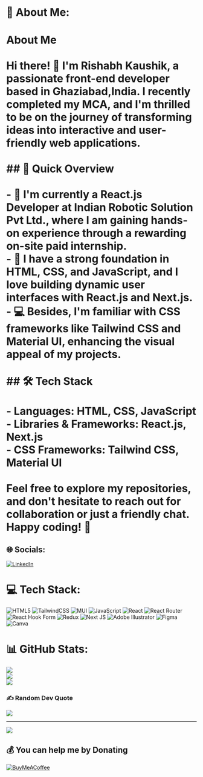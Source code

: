 # 💫 About Me:
# About Me<br><br>Hi there! 👋 I'm Rishabh Kaushik, a passionate front-end developer based in Ghaziabad,India. I recently completed my MCA, and I'm thrilled to be on the journey of transforming ideas into interactive and user-friendly web applications.<br><br>## 🚀 Quick Overview<br><br>- 🔭 I'm currently a React.js Developer at Indian Robotic Solution Pvt Ltd., where I am gaining hands-on experience through a rewarding on-site paid internship.<br>- 🌱 I have a strong foundation in HTML, CSS, and JavaScript, and I love building dynamic user interfaces with React.js and Next.js.<br>- 💻 Besides, I'm familiar with CSS frameworks like Tailwind CSS and Material UI, enhancing the visual appeal of my projects.<br><br>## 🛠️ Tech Stack<br><br>- **Languages:** HTML, CSS, JavaScript<br>- **Libraries & Frameworks:** React.js, Next.js<br>- **CSS Frameworks:** Tailwind CSS, Material UI<br><br>Feel free to explore my repositories, and don't hesitate to reach out for collaboration or just a friendly chat. Happy coding! 🚀<br>


## 🌐 Socials:
[![LinkedIn](https://img.shields.io/badge/LinkedIn-%230077B5.svg?logo=linkedin&logoColor=white)](https://linkedin.com/in/https://www.linkedin.com/in/coder-rishabh-kaushik/) 

# 💻 Tech Stack:
![HTML5](https://img.shields.io/badge/html5-%23E34F26.svg?style=for-the-badge&logo=html5&logoColor=white) ![TailwindCSS](https://img.shields.io/badge/tailwindcss-%2338B2AC.svg?style=for-the-badge&logo=tailwind-css&logoColor=white) ![MUI](https://img.shields.io/badge/MUI-%230081CB.svg?style=for-the-badge&logo=mui&logoColor=white) ![JavaScript](https://img.shields.io/badge/javascript-%23323330.svg?style=for-the-badge&logo=javascript&logoColor=%23F7DF1E) ![React](https://img.shields.io/badge/react-%2320232a.svg?style=for-the-badge&logo=react&logoColor=%2361DAFB) ![React Router](https://img.shields.io/badge/React_Router-CA4245?style=for-the-badge&logo=react-router&logoColor=white) ![React Hook Form](https://img.shields.io/badge/React%20Hook%20Form-%23EC5990.svg?style=for-the-badge&logo=reacthookform&logoColor=white) ![Redux](https://img.shields.io/badge/redux-%23593d88.svg?style=for-the-badge&logo=redux&logoColor=white) ![Next JS](https://img.shields.io/badge/Next-black?style=for-the-badge&logo=next.js&logoColor=white) ![Adobe Illustrator](https://img.shields.io/badge/adobe%20illustrator-%23FF9A00.svg?style=for-the-badge&logo=adobe%20illustrator&logoColor=white) ![Figma](https://img.shields.io/badge/figma-%23F24E1E.svg?style=for-the-badge&logo=figma&logoColor=white) ![Canva](https://img.shields.io/badge/Canva-%2300C4CC.svg?style=for-the-badge&logo=Canva&logoColor=white)
# 📊 GitHub Stats:
![](https://github-readme-stats.vercel.app/api?username=CoderRishabhKaushik&theme=swift&hide_border=false&include_all_commits=false&count_private=false)<br/>
![](https://github-readme-streak-stats.herokuapp.com/?user=CoderRishabhKaushik&theme=swift&hide_border=false)<br/>
![](https://github-readme-stats.vercel.app/api/top-langs/?username=CoderRishabhKaushik&theme=swift&hide_border=false&include_all_commits=false&count_private=false&layout=compact)

### ✍️ Random Dev Quote
![](https://quotes-github-readme.vercel.app/api?type=horizontal&theme=light)

---
[![](https://visitcount.itsvg.in/api?id=CoderRishabhKaushik&icon=7&color=12)](https://visitcount.itsvg.in)

  ## 💰 You can help me by Donating
  [![BuyMeACoffee](https://img.shields.io/badge/Buy%20Me%20a%20Coffee-ffdd00?style=for-the-badge&logo=buy-me-a-coffee&logoColor=black)](https://buymeacoffee.com/https://www.buymeacoffee.com/rkaushik25u) 

  
<!-- Proudly created with GPRM ( https://gprm.itsvg.in ) -->
